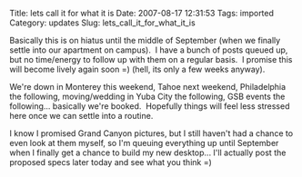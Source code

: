 Title: lets call it for what it is
Date: 2007-08-17 12:31:53
Tags: imported
Category: updates
Slug: lets_call_it_for_what_it_is

Basically this is on hiatus until the middle of September (when we finally settle into our apartment on campus).  I have a bunch of posts queued up, but no time/energy to follow up with them on a regular basis.  I promise this will become lively again soon =) (hell, its only a few weeks anyway).

We're down in Monterey this weekend, Tahoe next weekend, Philadelphia the following, moving/wedding in Yuba City the following, GSB events the following... basically we're booked.  Hopefully things will feel less stressed here once we can settle into a routine.

I know I promised Grand Canyon pictures, but I still haven't had a chance to even look at them myself, so I'm queuing everything up until September when I finally get a chance to build my new desktop... I'll actually post the proposed specs later today and see what you think =)
